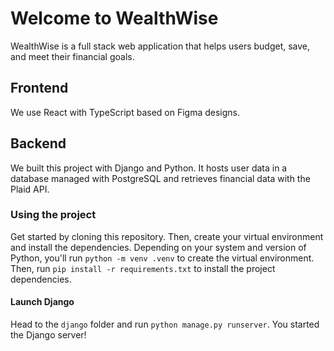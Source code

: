 # Welcome to WealthWise

WealthWise is a full stack web application that helps users budget, save, and meet their financial goals.

## Frontend

We use React with TypeScript based on Figma designs.

## Backend

We built this project with Django and Python. It hosts user data in a database managed with PostgreSQL and retrieves financial data with the Plaid API.

### Using the project

Get started by cloning this repository. Then, create your virtual environment and install the dependencies. Depending on your system and version of Python, you'll run `python -m venv .venv` to create the virtual environment. Then, run `pip install -r requirements.txt` to install the project dependencies.

#### Launch Django

Head to the `django` folder and run `python manage.py runserver`. You started the Django server!
